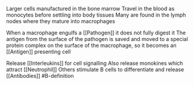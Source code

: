 Larger cells manufactured in the bone marrow
Travel in the blood as monocytes before settling into body tissues
Many are found in the lymph nodes where they mature into macrophages

When a macrophage engulfs a [[Pathogen]] it does not fully digest it
The antigen from the surface of the pathogen is saved and moved to a special protein complex on the surface of the macrophage, so it becomes an [[Antigen]] presenting cell

Release [[Interleukins]] for cell signalling
Also release monokines which attract [[Neutrophil]]
Others stimulate B cells to differentiate and release [[Antibodies]]
#B-definition 